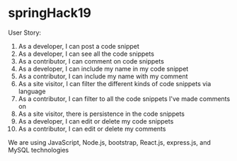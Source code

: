 # springHack19
User Story:
1. As a developer, I can post a code snippet
2. As a developer, I can see all the code snippets
3. As a contributor, I can comment on code snippets
4. As a developer, I can include my name in my code snippet
5. As a contributor, I can include my name with my comment
6. As a site visitor, I can filter the different kinds of code snippets via language
7. As a contributor, I can filter to all the code snippets I've made comments on
8. As a site visitor, there is persistence in the code snippets
9. As a developer, I can edit or delete my code snippets
10. As a contributor, I can edit or delete my comments

We are using JavaScript, Node.js, bootstrap, React.js, express.js, and MySQL technologies
